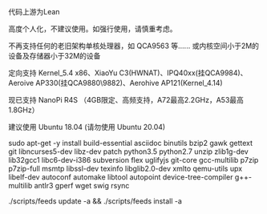 代码上游为Lean

高度个人化，不建议使用。如强行使用，请慎重考虑。

不再支持任何的老旧架构单核处理器，如 QCA9563 等...... 或内核空间小于2M的设备及存储器小于32M的设备

定向支持 Kernel_5.4 x86、XiaoYu C3(HWNAT)、IPQ40xx(挂QCA9984)、Aeroive AP330(挂QCA9880\9882)、Aerohive AP121(Kernel_4.14)

现已支持 NanoPi R4S （4GB限定、高频支持，A72最高2.2GHz，A53最高1.8GHz）

建议使用 Ubuntu 18.04               (请勿使用 Ubuntu 20.04)

sudo apt-get -y install build-essential asciidoc binutils bzip2 gawk gettext git libncurses5-dev libz-dev patch python3.5 python2.7 unzip zlib1g-dev lib32gcc1 libc6-dev-i386 subversion flex uglifyjs git-core gcc-multilib p7zip p7zip-full msmtp libssl-dev texinfo libglib2.0-dev xmlto qemu-utils upx libelf-dev autoconf automake libtool autopoint device-tree-compiler g++-multilib antlr3 gperf wget swig rsync

./scripts/feeds update -a && ./scripts/feeds install -a
